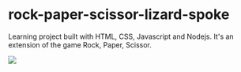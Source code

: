 # rock-paper-scissor-lizard-spoke

Learning project built with HTML, CSS, Javascript and Nodejs.
It's an extension of the game Rock, Paper, Scissor.

![](../main/Homepage.png)
